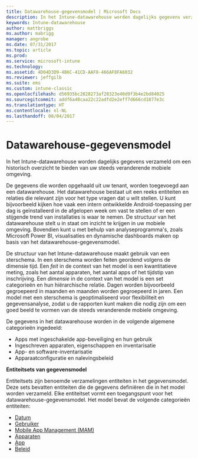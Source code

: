 ```yaml
---
title: Datawarehouse-gegevensmodel | Microsoft Docs
description: In het Intune-datawarehouse worden dagelijks gegevens verzameld om een historisch overzicht te bieden van uw steeds veranderende mobiele omgeving.
keywords: Intune-datawarehouse
author: mattbriggs
ms.author: mabrigg
manager: angrobe
ms.date: 07/31/2017
ms.topic: article
ms.prod: 
ms.service: microsoft-intune
ms.technology: 
ms.assetid: 4D04D3D9-4B6C-41CD-AAF8-466AF8FA6032
ms.reviewer: jeffgilb
ms.suite: ems
ms.custom: intune-classic
ms.openlocfilehash: d56935bc2828273af28323e40d9f3b4e2bd84025
ms.sourcegitcommit: addf6a40caa22c22adfd2e2eff7d666cd1877e3c
ms.translationtype: HT
ms.contentlocale: nl-NL
ms.lasthandoff: 08/04/2017
---
```

# <a name="data-warehouse-data-model"></a>Datawarehouse-gegevensmodel

In het Intune-datawarehouse worden dagelijks gegevens verzameld om een historisch overzicht te bieden van uw steeds veranderende mobiele omgeving.

De gegevens die worden opgehaald uit uw tenant, worden toegevoegd aan een datawarehouse. Het datawarehouse bestaat uit een reeks entiteiten en relaties die relevant zijn voor het type vragen dat u wilt stellen. U kunt bijvoorbeeld kijken hoe vaak een intern ontwikkelde Android-toepassing per dag is geïnstalleerd in de afgelopen week om vast te stellen of er een stijgende trend van installaties is waar te nemen. De structuur van het datawarehouse stelt u in staat om inzicht te krijgen in uw mobiele omgeving. Bovendien kunt u met behulp van analyseprogramma's, zoals Microsoft Power BI, visualisaties en dynamische dashboards maken op basis van het datawarehouse-gegevensmodel.

De structuur van het Intune-datawarehouse maakt gebruik van een sterschema. In een sterschema worden feiten geordend volgens de dimensie tijd. Een *feit* in de context van het model is een kwantitatieve meting, zoals het aantal apparaten, het aantal apps of het tijdstip van inschrijving. Een *dimensie* in de context van het model is een set categorieën en hun hiërarchische relatie. Dagen worden bijvoorbeeld gegroepeerd in maanden en maanden worden gegroepeerd in jaren. Een model met een sterschema is geoptimaliseerd voor flexibiliteit en gegevensanalyse, zodat u de rapporten kunt maken die nodig zijn om een goed beeld te vormen van de steeds veranderende mobiele omgeving.

De gegevens in het datawarehouse worden in de volgende algemene categorieën ingedeeld:
  -  Apps met ingeschakelde app-beveiliging en hun gebruik
  -  Ingeschreven apparaten, eigenschappen en inventarisatie
  -  App- en software-inventarisatie
  -  Apparaatconfiguratie en nalevingsbeleid

**Entiteitsets van gegevensmodel**

Entiteitsets zijn benoemde verzamelingen entiteiten in het gegevensmodel. Deze sets bevatten entiteiten die de gegevens definiëren die in het model worden verzameld. Elke entiteitset vormt een toegangspunt voor het datawarehouse-gegevensmodel. Het model bevat de volgende categorieën entiteiten:

  -  [Datum](reports-ref-date.md)
  -  [Gebruiker](reports-ref-user.md)
  -  [Mobile App Management (MAM)](reports-ref-mobile-app-management.md)
  -  [Apparaten](reports-ref-devices.md)
  -  [App](reports-ref-application.md)
  -  [Beleid](reports-ref-policy.md)

<!-- ## Data Model relationships

For more information on the relationships in the data model, see [Relationships of Entities](). -->